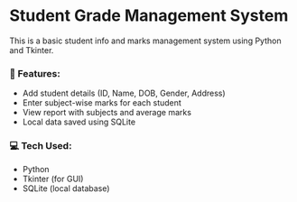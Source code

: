 # Student Grade Management System

This is a basic student info and marks management system using Python and Tkinter.

### 🔧 Features:
- Add student details (ID, Name, DOB, Gender, Address)
- Enter subject-wise marks for each student
- View report with subjects and average marks
- Local data saved using SQLite

### 💻 Tech Used:
- Python
- Tkinter (for GUI)
- SQLite (local database)



